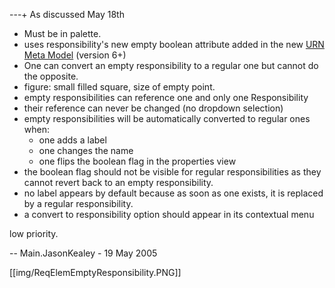 ---+ As discussed May 18th
   * Must be in palette.
   * uses responsibility's new empty boolean attribute added in the new [URN Meta Model](URNMetaModel) (version 6+)
   * One can convert an empty responsibility to a regular one but cannot do the opposite. 
   * figure: small filled square, size of empty point.
   * empty responsibilities can reference one and only one Responsibility
   * their reference can never be changed (no dropdown selection)
   * empty responsibilities will be automatically converted to regular ones when:
      * one adds a label
      * one changes the name
      * one flips the boolean flag in the properties view
   * the boolean flag should not be visible for regular responsibilities as they cannot revert back to an empty responsibility. 
   * no label appears by default because as soon as one exists, it is replaced by a regular responsibility.
   * a convert to responsibility option should appear in its contextual menu

low priority.
 
-- Main.JasonKealey - 19 May 2005

[[img/ReqElemEmptyResponsibility.PNG]]

